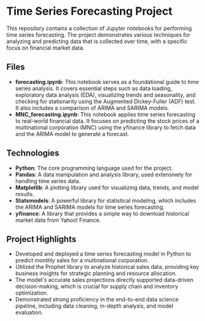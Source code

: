 
# Time Series Forecasting Project

This repository contains a collection of Jupyter notebooks for
performing time series forecasting. The project demonstrates various
techniques for analyzing and predicting data that is collected over
time, with a specific focus on financial market data.

## Files

-   **forecasting.ipynb**: This notebook serves as a foundational guide
    to time series analysis. It covers essential steps such as data
    loading, exploratory data analysis (EDA), visualizing trends and
    seasonality, and checking for stationarity using the Augmented
    Dickey-Fuller (ADF) test. It also includes a comparison of ARIMA and
    SARIMA models.
-   **MNC_forecasting.ipynb**: This notebook applies time series
    forecasting to real-world financial data. It focuses on predicting
    the stock prices of a multinational corporation (MNC) using the
    yfinance library to fetch data and the ARIMA model to generate a
    forecast.

## Technologies

-   **Python**: The core programming language used for the project.
-   **Pandas**: A data manipulation and analysis library, used
    extensively for handling time series data.
-   **Matplotlib**: A plotting library used for visualizing data,
    trends, and model results.
-   **Statsmodels**: A powerful library for statistical modeling, which
    includes the ARIMA and SARIMA models for time series forecasting.
-   **yfinance**: A library that provides a simple way to download
    historical market data from Yahoo! Finance.

## Project Highlights

-   Developed and deployed a time series forecasting model in Python to
    predict monthly sales for a multinational corporation.
-   Utilized the Prophet library to analyze historical sales data,
    providing key business insights for strategic planning and resource
    allocation.
-   The model's accurate sales projections directly supported
    data-driven decision-making, which is crucial for supply chain and
    inventory optimization.
-   Demonstrated strong proficiency in the end-to-end data science
    pipeline, including data cleaning, in-depth analysis, and model
    evaluation.

    
